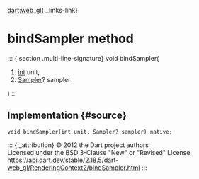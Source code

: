 [dart:web\_gl](../../dart-web_gl/dart-web_gl-library){._links-link}

bindSampler method
==================

::: {.section .multi-line-signature}
void bindSampler(

1.  [int](../../dart-core/int-class) unit,
2.  [Sampler](../sampler-class)? sampler

)
:::

Implementation {#source}
--------------

``` {.language-dart data-language="dart"}
void bindSampler(int unit, Sampler? sampler) native;
```

::: {._attribution}
© 2012 the Dart project authors\
Licensed under the BSD 3-Clause \"New\" or \"Revised\" License.\
<https://api.dart.dev/stable/2.18.5/dart-web_gl/RenderingContext2/bindSampler.html>
:::

